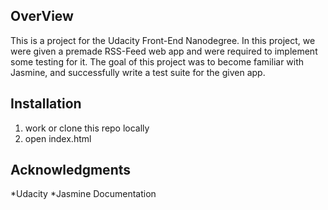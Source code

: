 ## OverView

This is a project for the Udacity Front-End Nanodegree. In this project, we were given a premade RSS-Feed web app and were required to implement some testing for it.  The goal of this project was to become familiar with Jasmine, and successfully write a test suite for the given app.

## Installation
1. work or clone this repo locally
2. open index.html

## Acknowledgments
*Udacity
*Jasmine Documentation